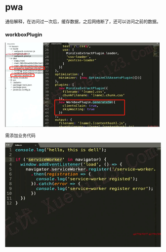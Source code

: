 # pwa

通俗解释，在访问过一次后，缓存数据，之后网络断了，还可以访问之前的数据。

### workboxPlugin

![image-20211202200259349](media/image-20211202200259349.png) 

需添加业务代码

![image-20211202200409798](media/image-20211202200409798.png) 